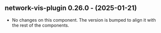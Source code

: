   ## network-vis-plugin 0.26.0 - (2025-01-21)
  
  * No changes on this component. The version is bumped to align it
    with the rest of the components.
